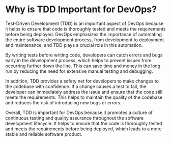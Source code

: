 # Why is TDD Important for DevOps?

Test-Driven Development (TDD) is an important aspect of DevOps because it helps to ensure that code is thoroughly tested and meets the requirements before being deployed. DevOps emphasizes the importance of automating the entire software development process, from development to deployment and maintenance, and TDD plays a crucial role in this automation.

By writing tests before writing code, developers can catch errors and bugs early in the development process, which helps to prevent issues from occurring further down the line. This can save time and money in the long run by reducing the need for extensive manual testing and debugging.

In addition, TDD provides a safety net for developers to make changes to the codebase with confidence. If a change causes a test to fail, the developer can immediately address the issue and ensure that the code still meets the requirements. This helps to maintain the quality of the codebase and reduces the risk of introducing new bugs or errors.

Overall, TDD is important for DevOps because it promotes a culture of continuous testing and quality assurance throughout the software development lifecycle. It helps to ensure that the code is thoroughly tested and meets the requirements before being deployed, which leads to a more stable and reliable software product.
